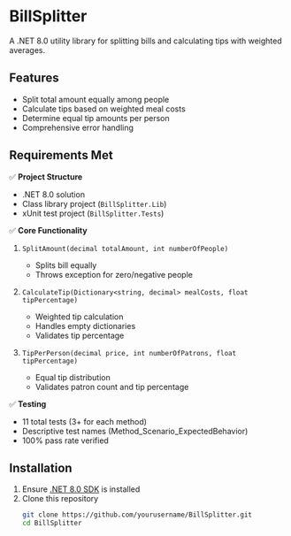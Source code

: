 # BillSplitter

A .NET 8.0 utility library for splitting bills and calculating tips with weighted averages.

## Features

- Split total amount equally among people
- Calculate tips based on weighted meal costs
- Determine equal tip amounts per person
- Comprehensive error handling

## Requirements Met

✅ **Project Structure**
- .NET 8.0 solution
- Class library project (`BillSplitter.Lib`)
- xUnit test project (`BillSplitter.Tests`)

✅ **Core Functionality**
1. `SplitAmount(decimal totalAmount, int numberOfPeople)`
   - Splits bill equally
   - Throws exception for zero/negative people

2. `CalculateTip(Dictionary<string, decimal> mealCosts, float tipPercentage)`
   - Weighted tip calculation
   - Handles empty dictionaries
   - Validates tip percentage

3. `TipPerPerson(decimal price, int numberOfPatrons, float tipPercentage)`
   - Equal tip distribution
   - Validates patron count and tip percentage

✅ **Testing**
- 11 total tests (3+ for each method)
- Descriptive test names (Method_Scenario_ExpectedBehavior)
- 100% pass rate verified

## Installation

1. Ensure [.NET 8.0 SDK](https://dotnet.microsoft.com/download/dotnet/8.0) is installed
2. Clone this repository
   ```bash
   git clone https://github.com/yourusername/BillSplitter.git
   cd BillSplitter
